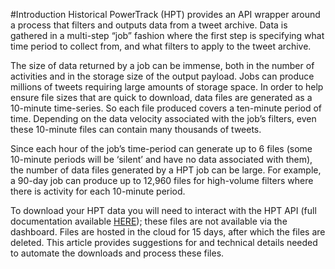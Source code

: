 #Introduction
Historical PowerTrack (HPT) provides an API wrapper around a process that filters and outputs data from a tweet archive.  Data is gathered in a multi-step “job” fashion where the first step is specifying what time period to collect from, and what filters to apply to the tweet archive.

The size of data returned by a job can be immense, both in the number of activities and in the storage size of the output payload. Jobs can produce millions of tweets requiring large amounts of storage space. In order to help ensure file sizes that are quick to download, data files are generated as a 10-minute time-series.  So each file produced covers a ten-minute period of time. Depending on the data velocity associated with the job’s filters, even these 10-minute files can contain many thousands of tweets.  

Since each hour of the job’s time-period can generate up to 6 files (some 10-minute periods will be ‘silent’ and have no data associated with them), the number of data files generated by a HPT job can be large. For example, a 90-day job can produce up to 12,960 files for high-volume filters where there is activity for each 10-minute period.

To download your HPT data you will need to interact with the HPT API (full documentation available [HERE](http://support.gnip.com/apis/historical_api/)); these files are not available via the dashboard. Files are hosted in the cloud for 15 days, after which the files are deleted. This article provides suggestions for and technical details needed to automate the downloads and process these files.   



